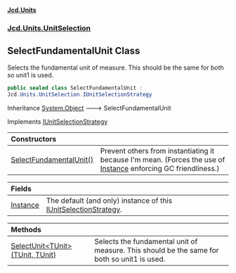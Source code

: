#### [Jcd.Units](index.md 'index')

### [Jcd.Units.UnitSelection](Jcd.Units.UnitSelection.md 'Jcd.Units.UnitSelection')

## SelectFundamentalUnit Class

Selects the fundamental unit of measure. This should be the same for both so unit1 is used.

```csharp
public sealed class SelectFundamentalUnit :
Jcd.Units.UnitSelection.IUnitSelectionStrategy
```

Inheritance [System.Object](https://docs.microsoft.com/en-us/dotnet/api/System.Object 'System.Object') &#129106; SelectFundamentalUnit

Implements [IUnitSelectionStrategy](IUnitSelectionStrategy.md 'Jcd.Units.UnitSelection.IUnitSelectionStrategy')

| Constructors                                                                                                                                        |                                                                                                                                                                                                              |
|:----------------------------------------------------------------------------------------------------------------------------------------------------|:-------------------------------------------------------------------------------------------------------------------------------------------------------------------------------------------------------------|
| [SelectFundamentalUnit()](SelectFundamentalUnit.SelectFundamentalUnit().md 'Jcd.Units.UnitSelection.SelectFundamentalUnit.SelectFundamentalUnit()') | Prevent others from instantiating it because I'm mean. (Forces the use of [Instance](SelectFundamentalUnit.Instance.md 'Jcd.Units.UnitSelection.SelectFundamentalUnit.Instance') enforcing GC friendliness.) |

| Fields                                                                                                 |                                                                                                                                               |
|:-------------------------------------------------------------------------------------------------------|:----------------------------------------------------------------------------------------------------------------------------------------------|
| [Instance](SelectFundamentalUnit.Instance.md 'Jcd.Units.UnitSelection.SelectFundamentalUnit.Instance') | The default (and only) instance of this [IUnitSelectionStrategy](IUnitSelectionStrategy.md 'Jcd.Units.UnitSelection.IUnitSelectionStrategy'). |

| Methods                                                                                                                                                                             |                                                                                             |
|:------------------------------------------------------------------------------------------------------------------------------------------------------------------------------------|:--------------------------------------------------------------------------------------------|
| [SelectUnit&lt;TUnit&gt;(TUnit, TUnit)](SelectFundamentalUnit.SelectUnit.aa1PBKeINnkmcEjEGstJGg.md 'Jcd.Units.UnitSelection.SelectFundamentalUnit.SelectUnit<TUnit>(TUnit, TUnit)') | Selects the fundamental unit of measure. This should be the same for both so unit1 is used. |
